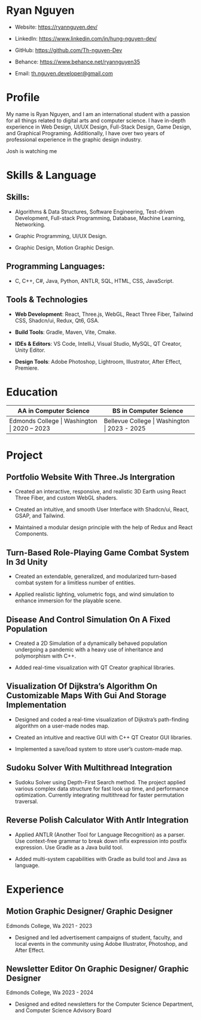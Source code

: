 # Ryan Nguyen

- Website: <https://ryannguyen.dev/>

- LinkedIn: <https://www.linkedin.com/in/hung-nguyen-dev/>

- GitHub: <https://github.com/Th-nguyen-Dev>

- Behance: <https://www.behance.net/ryannguyen35>

- Email: th.nguyen.developer@gmail.com

# Profile

My name is Ryan Nguyen, and I am an international student with a passion
for all things related to digital arts and computer science. I have
in-depth experience in Web Design, UI/UX Design, Full-Stack Design, Game
Design, and Graphical Programing. Additionally, I have over two years of
professional experience in the graphic design industry.  
  
Josh is watching me

# Skills & Language

## **Skills:**

- Algorithms & Data Structures, Software Engineering, Test-driven
  Development, Full-stack Programming, Database, Machine Learning,
  Networking.

- Graphic Programming, UI/UX Design.

- Graphic Design, Motion Graphic Design.

## **Programming Languages:** 

- C, C++, C#, Java, Python, ANTLR, SQL, HTML, CSS, JavaScript.

## **Tools & Technologies**

- **Web Development**: React, Three.js, WebGL, React Three Fiber,
  Tailwind CSS, Shadcn/ui, Redux, Qt6, GSA.

- **Build Tools**: Gradle, Maven, Vite, Cmake.

- **IDEs & Editors**: VS Code, IntelliJ, Visual Studio, MySQL, QT
  Creator, Unity Editor.

- **Design Tools**: Adobe Photoshop, Lightroom, Illustrator, After
  Effect, Premiere.

# Education

| **AA in Computer Science** | **BS in Computer Science** |
|----|----|
| Edmonds College \| Washington \| 2020 – 2023 | Bellevue College \| Washington \| 2023 - 2025 |

# Project

## Portfolio Website With Three.Js Intergration

- Created an interactive, responsive, and realistic 3D Earth using React
  Three Fiber, and custom WebGL shaders.

- Created an intuitive, and smooth User Interface with Shadcn/ui, React,
  GSAP, and Tailwind.

- Maintained a modular design principle with the help of Redux and React
  Components.

## Turn-Based Role-Playing Game Combat System In 3d Unity

- Created an extendable, generalized, and modularized turn-based combat
  system for a limitless number of entities.

- Applied realistic lighting, volumetric fogs, and wind simulation to
  enhance immersion for the playable scene.

## Disease And Control Simulation On A Fixed Population

- Created a 2D Simulation of a dynamically behaved population undergoing
  a pandemic with a heavy use of inheritance and polymorphism with C++.

- Added real-time visualization with QT Creator graphical libraries.

## Visualization Of Dijkstra’s Algorithm On Customizable Maps With Gui And Storage Implementation 

- Designed and coded a real-time visualization of Dijkstra’s
  path-finding algorithm on a user-made nodes map.

- Created an intuitive and reactive GUI with C++ QT Creator GUI
  libraries.

- Implemented a save/load system to store user’s custom-made map.

## Sudoku Solver With Multithread Integration

- Sudoku Solver using Depth-First Search method. The project applied
  various complex data structure for fast look up time, and performance
  optimization. Currently integrating multithread for faster permutation
  traversal.

## Reverse Polish Calculator With Antlr Integration

- Applied ANTLR (Another Tool for Language Recognition) as a parser. Use
  context-free grammar to break down infix expression into postfix
  expression. Use Gradle as a Java build tool.

- Added multi-system capabilities with Gradle as build tool and Java as
  language.

# Experience

## Motion Graphic Designer/ Graphic Designer

Edmonds College, Wa 2021 - 2023

- Designed and led advertisement campaigns of student, faculty, and
  local events in the community using Adobe Illustrator, Photoshop, and
  After Effect.

## Newsletter Editor On Graphic Designer/ Graphic Designer

Edmonds College, Wa 2023 - 2024

- Designed and edited newsletters for the Computer Science Department,
  and Computer Science Advisory Board
